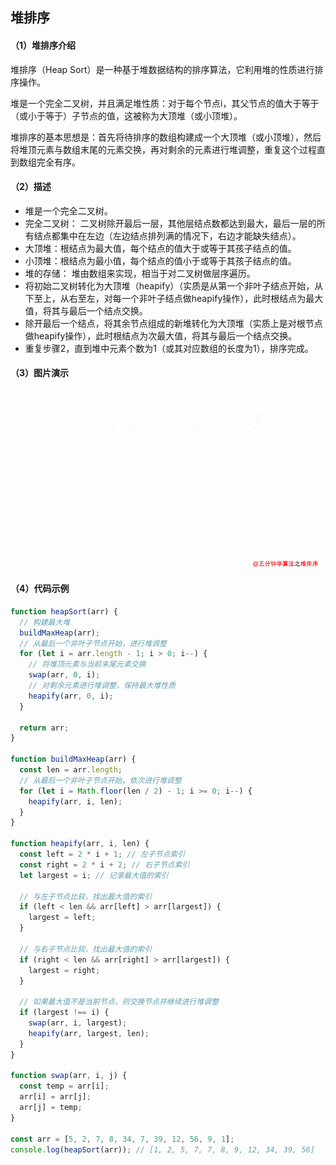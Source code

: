 ## 堆排序

#### （1）堆排序介绍

 堆排序（Heap Sort）是一种基于堆数据结构的排序算法，它利用堆的性质进行排序操作。

堆是一个完全二叉树，并且满足堆性质：对于每个节点i，其父节点的值大于等于（或小于等于）子节点的值，这被称为大顶堆（或小顶堆）。

堆排序的基本思想是：首先将待排序的数组构建成一个大顶堆（或小顶堆），然后将堆顶元素与数组末尾的元素交换，再对剩余的元素进行堆调整，重复这个过程直到数组完全有序。

#### （2）描述

* 堆是一个完全二叉树。
* 完全二叉树： 二叉树除开最后一层，其他层结点数都达到最大，最后一层的所有结点都集中在左边（左边结点排列满的情况下，右边才能缺失结点）。
* 大顶堆：根结点为最大值，每个结点的值大于或等于其孩子结点的值。
* 小顶堆：根结点为最小值，每个结点的值小于或等于其孩子结点的值。
* 堆的存储： 堆由数组来实现，相当于对二叉树做层序遍历。
* 将初始二叉树转化为大顶堆（heapify）（实质是从第一个非叶子结点开始，从下至上，从右至左，对每一个非叶子结点做heapify操作），此时根结点为最大值，将其与最后一个结点交换。
* 除开最后一个结点，将其余节点组成的新堆转化为大顶堆（实质上是对根节点做heapify操作），此时根结点为次最大值，将其与最后一个结点交换。
* 重复步骤2，直到堆中元素个数为1（或其对应数组的长度为1），排序完成。

#### （3）图片演示

![在这里插入图片描述](heap.gif)

#### （4）代码示例

```js
function heapSort(arr) {
  // 构建最大堆
  buildMaxHeap(arr);
  // 从最后一个非叶子节点开始，进行堆调整
  for (let i = arr.length - 1; i > 0; i--) {
    // 将堆顶元素与当前末尾元素交换
    swap(arr, 0, i);
    // 对剩余元素进行堆调整，保持最大堆性质
    heapify(arr, 0, i);
  }

  return arr;
}

function buildMaxHeap(arr) {
  const len = arr.length;
  // 从最后一个非叶子节点开始，依次进行堆调整
  for (let i = Math.floor(len / 2) - 1; i >= 0; i--) {
    heapify(arr, i, len);
  }
}

function heapify(arr, i, len) {
  const left = 2 * i + 1; // 左子节点索引
  const right = 2 * i + 2; // 右子节点索引
  let largest = i; // 记录最大值的索引

  // 与左子节点比较，找出最大值的索引
  if (left < len && arr[left] > arr[largest]) {
    largest = left;
  }

  // 与右子节点比较，找出最大值的索引
  if (right < len && arr[right] > arr[largest]) {
    largest = right;
  }

  // 如果最大值不是当前节点，则交换节点并继续进行堆调整
  if (largest !== i) {
    swap(arr, i, largest);
    heapify(arr, largest, len);
  }
}

function swap(arr, i, j) {
  const temp = arr[i];
  arr[i] = arr[j];
  arr[j] = temp;
}

const arr = [5, 2, 7, 8, 34, 7, 39, 12, 56, 9, 1];
console.log(heapSort(arr)); // [1, 2, 5, 7, 7, 8, 9, 12, 34, 39, 56]
```
